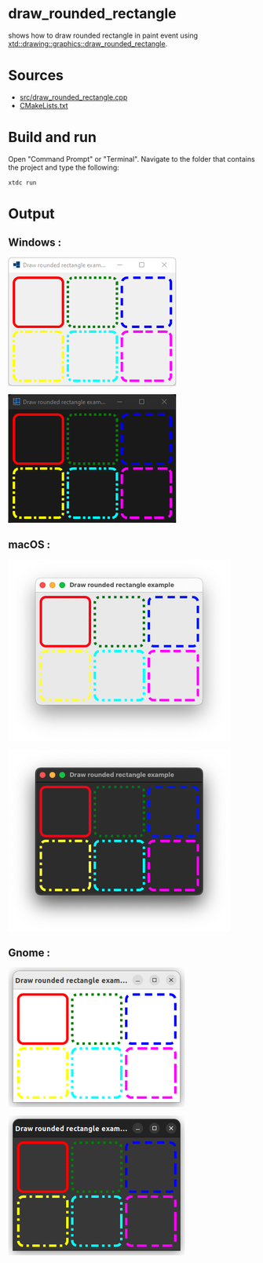 # draw_rounded_rectangle

shows how to draw rounded rectangle in paint event using [xtd::drawing::graphics::draw_rounded_rectangle](https://gammasoft71.github.io/xtd/reference_guides/latest/classxtd_1_1drawing_1_1graphics.html#a41e7035946a1e3b647e48626841729a5).

# Sources

* [src/draw_rounded_rectangle.cpp](src/draw_rounded_rectangle.cpp)
* [CMakeLists.txt](CMakeLists.txt)

# Build and run

Open "Command Prompt" or "Terminal". Navigate to the folder that contains the project and type the following:

```shell
xtdc run
```

# Output

## Windows :

![Screenshot](../../../../docs/pictures/examples/draw_rounded_rectangle_w.png)

![Screenshot](../../../../docs/pictures/examples/draw_rounded_rectangle_wd.png)

## macOS :

![Screenshot](../../../../docs/pictures/examples/draw_rounded_rectangle_m.png)

![Screenshot](../../../../docs/pictures/examples/draw_rounded_rectangle_md.png)

## Gnome :

![Screenshot](../../../../docs/pictures/examples/draw_rounded_rectangle_g.png)

![Screenshot](../../../../docs/pictures/examples/draw_rounded_rectangle_gd.png)
